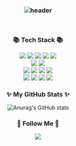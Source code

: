 <h3 align="center">

![header](https://capsule-render.vercel.app/api?type=egg&color=timeGradient&height=300&section=header&text=Songyi%20Land&fontSize=90)

</h3>

<br>

<h3 align="center">📚 Tech Stack 📚</h3>
<p align="center">
<img src="https://img.shields.io/badge/html5-E34F26?style=for-the-badge&logo=html5&logoColor=white">
  <img src="https://img.shields.io/badge/css-1572B6?style=for-the-badge&logo=css3&logoColor=white">
   <img src="https://img.shields.io/badge/-javascript-yellow?style=for-the-badge&logo=javascript&logoColor=white">
  <img src="https://img.shields.io/badge/react-61DAFB?style=for-the-badge&logo=react&logoColor=black">
  <img src="https://img.shields.io/badge/yarn-%232C8EBB.svg?style=for-the-badge&logo=yarn&logoColor=white">
<br/>
   <img src="https://img.shields.io/badge/Styled Components-DB7093?style=for-the-badge&logo=styled-components&logoColor=white">
   <img src="https://img.shields.io/badge/Tail Wind-CA4245?style=for-the-badge&logo=react-router&logoColor=white">
<br/>
  <img src="https://img.shields.io/badge/recoil-f26b00?style=for-the-badge&logo=">
  <img src="https://img.shields.io/badge/Redux Toolkit-CA4245?style=for-the-badge&logo=React Router Dom&logoColor=white">
 <img src="https://img.shields.io/badge/-React%20Query-FF4154?style=for-the-badge&logo=react%20query&logoColor=white">
 <img src="https://img.shields.io/badge/axios-2C5BB4?style=for-the-badge&logo=axios&logoColor=white">
<br/>
 <img src="https://img.shields.io/badge/github-181717?style=for-the-badge&logo=github&logoColor=white">
 <img src="https://img.shields.io/badge/amazonaws-232F3E?style=for-the-badge&logo=amazonaws&logoColor=white">
  <img src="https://img.shields.io/badge/CloudFront-D05C4B?style=for-the-badge&logo=Amazon AWS&logoColor=white">
 <img src="https://img.shields.io/badge/Amazon S3-569A31?style=for-the-badge&logo=Amazon S3&logoColor=white">

 </p>
  <h3 align="center">✨ My GitHub Stats ✨</h3>
  <div align="center">
  
![Anurag's GitHub stats](https://github-readme-stats.vercel.app/api?username=jrl103&show_icons=true&theme=tokyonight)

</div>
<h3 align="center">🚀 Follow Me 🚀</h3>
<p align="center">
<a href="https://velog.io/@jrl103/624-1%EC%9D%BC%EC%B0%A8"><img src="https://img.shields.io/badge/Tech%20Velog-11B48A?style=flat-square&logo=Vimeo&logoColor=white&link=https://yeonyeon.tistory.com"/>
</a>
</p>
